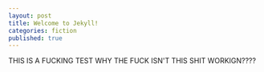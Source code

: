 ```yaml
---
layout: post
title: Welcome to Jekyll!
categories: fiction
published: true
---
```


THIS IS A FUCKING TEST
WHY THE FUCK ISN'T THIS SHIT WORKIGN????
